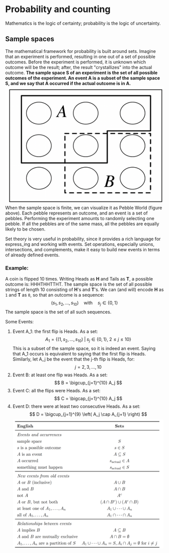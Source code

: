 # Probability and counting
Mathematics is the logic of certainty; probability is the logic of uncertainty.

## Sample spaces
The mathematical framework for probability is built around sets. Imagine that an experiment is performed, resulting in one out of a set of possible outcomes. Before the experiment is performed, it is unknown which outcome will be the result; after, the result "crystallizes" into the actual outcome.
**The sample space S of an experiment is the set of all possible outcomes of the experiment. An event A is a subset of the sample space S, and we say that A occurred if the actual outcome is in A.**
![image](pebble_world.png)
When the sample space is finite, we can visualize it as Pebble World (figure above). Each pebble represents an outcome, and an event is a set of pebbles. Performing the experiment amounts to randomly selecting one pebble. If all the pebbles are of the same mass, all the pebbles are equally likely to be chosen.

Set theory is very useful in probability, since it provides a rich language for express_ing and working with events. Set operations, especially unions, intersections, and complements, make it easy to build new events in terms of already defined events.

### Example: 
A coin is flipped 10 times. Writing Heads as **H** and Tails as **T**, a possible outcome is: HHHTHHTTHT.
The sample space is the set of all possible strings of length 10 consisting of **H**'s and **T**'s.
We can (and will) encode **H** as `1` and **T** as `0`, so that an outcome is a sequence:
$$
(s_1, s_2, \dots, s_{10}) \quad \text{with} \quad s_j \in \{0, 1\}
$$
The sample space is the set of all such sequences.

Some Events:

1. Event A_1: the first flip is Heads. As a set:
$$
A_1 = \left\{ (1, s_2, \dots, s_{10}) \; \middle| \; s_j \in \{0,1\}, \; 2 \leq j \leq 10 \right\}
$$
This is a subset of the sample space, so it is indeed an event. Saying that A_1 occurs is equivalent to saying that the first flip is Heads. Similarly, let A_j be the event that the j-th flip is Heads, for:
$$
j = 2, 3, \dots, 10
$$
2. Event B: at least one flip was Heads. As a set:
$$
B = \bigcup_{j=1}^{10} A_j
$$
3. Event C: all the flips were Heads. As a set:
$$
C = \bigcap_{j=1}^{10} A_j
$$
4. Event D: there were at least two consecutive Heads. As a set:
$$
D = \bigcup_{j=1}^{9} \left( A_j \cap A_{j+1} \right)
$$
![image](english_to_sets.png)